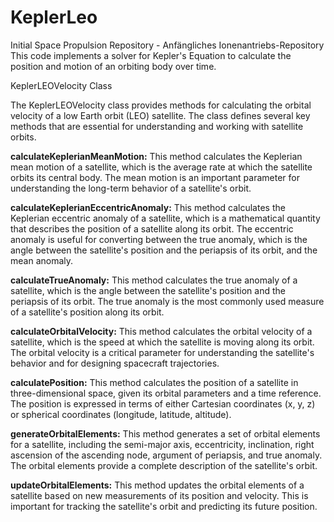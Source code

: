 # KeplerLeo
Initial Space Propulsion Repository - Anfängliches Ionenantriebs-Repository
This code implements a solver for Kepler's Equation to calculate the position and motion of an orbiting body over time.

KeplerLEOVelocity Class

The KeplerLEOVelocity class provides methods for calculating the orbital velocity of a low Earth orbit (LEO) satellite. The class defines several key methods that are essential for understanding and working with satellite orbits.

**calculateKeplerianMeanMotion:** This method calculates the Keplerian mean motion of a satellite, which is the average rate at which the satellite orbits its central body. The mean motion is an important parameter for understanding the long-term behavior of a satellite's orbit.

**calculateKeplerianEccentricAnomaly:** This method calculates the Keplerian eccentric anomaly of a satellite, which is a mathematical quantity that describes the position of a satellite along its orbit. The eccentric anomaly is useful for converting between the true anomaly, which is the angle between the satellite's position and the periapsis of its orbit, and the mean anomaly.

**calculateTrueAnomaly:** This method calculates the true anomaly of a satellite, which is the angle between the satellite's position and the periapsis of its orbit. The true anomaly is the most commonly used measure of a satellite's position along its orbit.

**calculateOrbitalVelocity:** This method calculates the orbital velocity of a satellite, which is the speed at which the satellite is moving along its orbit. The orbital velocity is a critical parameter for understanding the satellite's behavior and for designing spacecraft trajectories.

**calculatePosition:** This method calculates the position of a satellite in three-dimensional space, given its orbital parameters and a time reference. The position is expressed in terms of either Cartesian coordinates (x, y, z) or spherical coordinates (longitude, latitude, altitude).

**generateOrbitalElements:** This method generates a set of orbital elements for a satellite, including the semi-major axis, eccentricity, inclination, right ascension of the ascending node, argument of periapsis, and true anomaly. The orbital elements provide a complete description of the satellite's orbit.

**updateOrbitalElements:** This method updates the orbital elements of a satellite based on new measurements of its position and velocity. This is important for tracking the satellite's orbit and predicting its future position.



